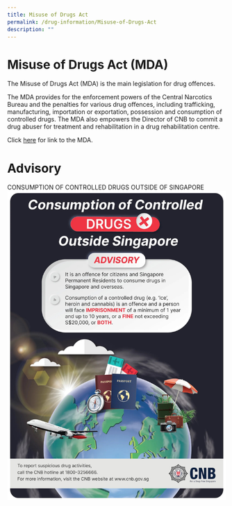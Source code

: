 ```yaml
---
title: Misuse of Drugs Act
permalink: /drug-information/Misuse-of-Drugs-Act
description: ""
---
```

Misuse of Drugs Act (MDA)
=========================

  

The Misuse of Drugs Act (MDA) is the main legislation for drug offences.

The MDA provides for the enforcement powers of the Central Narcotics Bureau and the penalties for various drug offences, including trafficking, manufacturing, importation or exportation, possession and consumption of controlled drugs. The MDA also empowers the Director of CNB to commit a drug abuser for treatment and rehabilitation in a drug rehabilitation centre.

Click [here](https://sso.agc.gov.sg/Act/MDA1973) for link to the MDA.  
  
  

Advisory
========

  

CONSUMPTION OF CONTROLLED DRUGS OUTSIDE OF SINGAPORE
![](/images/misuse1.jpg)